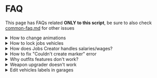 # FAQ

This page has FAQs related **ONLY to this script**, be sure to also check [common-faq.md](../jaksams-scripts/common-faq.md "mention") for other issues

<details>

<summary>How to change animations</summary>

[This is a list of usable animations](https://alexguirre.github.io/animations-list/)

* Bigger text is the animation dictionary
* Smaller text is animation name

[This is the list of usable scenarios](https://wiki.rage.mp/index.php?title=Scenarios)

The main difference between scenarios and animations, is that usually a scenario have a object attached to animation

_It's not possible to use external animations_

**Note: not all animations in the lists work**

</details>

<details>

<summary>How to lock jobs vehicles</summary>

To lock vehicle you have 2 possibilities:

1. You use the events and exports from the script documentation to integrate your own car lock script
2. You can use **jaksam's Vehicles Keys** which has Jobs Creator integration included

_Note: external scripts integration is completely down to you_

</details>

<details>

<summary>How does Jobs Creator handles salaries/wages?</summary>

Jobs Creator doesn't handle the salaries, this is because the framework script does it

* For ESX, `es_extended` and `esx_society` scripts handle the salaries
* For QBCore, `qb-core` handles the salaries

So you will be able to **define** the salaries in Jobs Creator, but it will be the framework giving money

</details>

<details>

<summary>How to fix "Couldn't create marker" error</summary>

This issue is caused by something wrong in `job_data` table of the database

Possible solutions:

1. Delete `job_data` table from the database and restart the script/server
2. The `id` column of the `job_data` table doesn't have **AUTO INCREMENT** as default value, you have to make it that the default value of that column is **AUTO INCREMENT**

</details>

<details>

<summary>Why outfits features don't work?</summary>

If outfits features don't work, it's because you don't have the dependencies to use them

* On ESX, you must have `esx_skin` and `skinchanger` scripts installed
* On QBCore, you must have `qb-clothing` script installed

Jobs Creator has integration for [**illenium-appearance**](https://github.com/iLLeniumStudios/illenium-appearance) that should work on both frameworks

</details>

<details>

<summary>Weapon upgrader doesn't work</summary>

In case the weapon upgrader marker doesn't work, these are 2 possible reasons:

1. You are using an addon weapon, but you didn't configure it properly in `es_extended` script
2. Your inventory edits the standard behavior of **ESX/QBCore**, so in this case you must use your own inventory instead of Jobs Creator to use weapons components and tints

</details>

<details>

<summary>Edit vehicles labels in garages</summary>

Jobs Creator retrieves the vehicles labels through FiveM natives, so to have custom labels, you'll have to configure them in your addon vehicle script.

In FiveM forums there are multiple guides on how to configure addon vehicles display names

</details>

